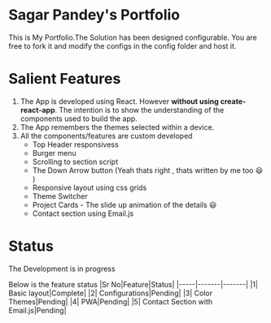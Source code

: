 # Sagar Pandey's Portfolio
This is My Portfolio.The Solution has been designed configurable. You are free to fork it and modify the configs in the config folder and host it.


# Salient Features
1. The App is developed using React. However **without using create-react-app**. The intention is to show the understanding of the components used to build the app.
2. The App remembers the themes selected within a device.
3. All the components/features are custom developed
   - Top Header responsivess 
   - Burger menu
   - Scrolling to section script
   - The Down Arrow button (Yeah thats right , thats written by me too :smiley: )
   - Responsive layout using css grids
   - Theme Switcher
   - Project Cards - The slide up animation of the details :smiley:
   - Contact section using Email.js

# Status
The Development is in progress

Below is the feature status
|Sr No|Feature|Status|
|-----|-------|-------|
|1| Basic layout|Complete|
|2| Configurations|Pending|
|3| Color Themes|Pending|
|4| PWA|Pending|
|5| Contact Section with Email.js|Pending|



